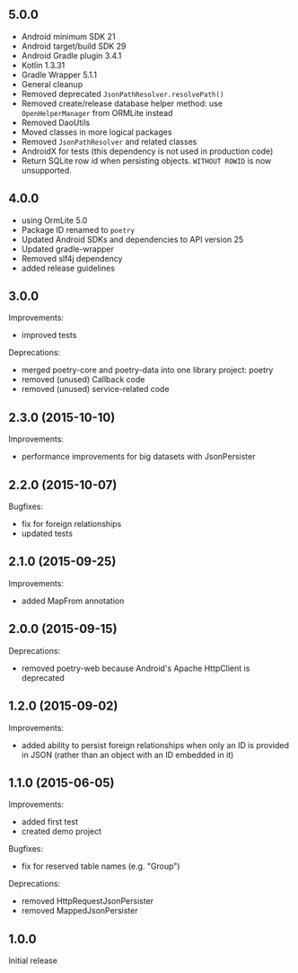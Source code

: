 ## 5.0.0

- Android minimum SDK 21
- Android target/build SDK 29
- Android Gradle plugin 3.4.1
- Kotlin 1.3.31
- Gradle Wrapper 5.1.1
- General cleanup
- Removed deprecated `JsonPathResolver.resolvePath()`
- Removed create/release database helper method: use `OpenHelperManager` from ORMLite instead
- Removed DaoUtils
- Moved classes in more logical packages
- Removed `JsonPathResolver` and related classes
- AndroidX for tests (this dependency is not used in production code)
- Return SQLite row id when persisting objects. `WITHOUT ROWID` is now unsupported.

## 4.0.0

- using OrmLite 5.0
- Package ID renamed to `poetry`
- Updated Android SDKs and dependencies to API version 25
- Updated gradle-wrapper
- Removed slf4j dependency
- added release guidelines

## 3.0.0

Improvements:
 - improved tests

Deprecations:
 - merged poetry-core and poetry-data into one library project: poetry
 - removed (unused) Callback code
 - removed (unused) service-related code

## 2.3.0 (2015-10-10)

Improvements:
 - performance improvements for big datasets with JsonPersister

## 2.2.0 (2015-10-07)

Bugfixes:
 - fix for foreign relationships
 - updated tests

## 2.1.0 (2015-09-25)

Improvements:
 - added MapFrom annotation
 
## 2.0.0 (2015-09-15)

Deprecations:
 - removed poetry-web because Android's Apache HttpClient is deprecated

## 1.2.0 (2015-09-02)

Improvements:
 - added ability to persist foreign relationships when only an ID is provided in JSON
   (rather than an object with an ID embedded in it)

## 1.1.0 (2015-06-05)

Improvements:
  - added first test
  - created demo project

Bugfixes:
  - fix for reserved table names (e.g. "Group")

Deprecations:
  - removed HttpRequestJsonPersister
  - removed MappedJsonPersister

## 1.0.0

Initial release